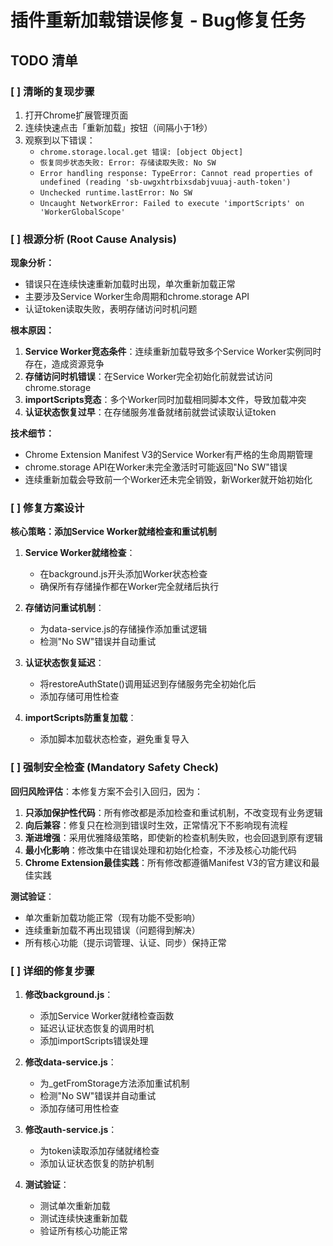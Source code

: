 # 插件重新加载错误修复 - Bug修复任务

## TODO 清单

### [ ] 清晰的复现步骤
1. 打开Chrome扩展管理页面
2. 连续快速点击「重新加载」按钮（间隔小于1秒）
3. 观察到以下错误：
   - `chrome.storage.local.get 错误: [object Object]`
   - `恢复同步状态失败: Error: 存储读取失败: No SW`
   - `Error handling response: TypeError: Cannot read properties of undefined (reading 'sb-uwgxhtrbixsdabjvuuaj-auth-token')`
   - `Unchecked runtime.lastError: No SW`
   - `Uncaught NetworkError: Failed to execute 'importScripts' on 'WorkerGlobalScope'`

### [ ] 根源分析 (Root Cause Analysis)

**现象分析：**
- 错误只在连续快速重新加载时出现，单次重新加载正常
- 主要涉及Service Worker生命周期和chrome.storage API
- 认证token读取失败，表明存储访问时机问题

**根本原因：**
1. **Service Worker竞态条件**：连续重新加载导致多个Service Worker实例同时存在，造成资源竞争
2. **存储访问时机错误**：在Service Worker完全初始化前就尝试访问chrome.storage
3. **importScripts竞态**：多个Worker同时加载相同脚本文件，导致加载冲突
4. **认证状态恢复过早**：在存储服务准备就绪前就尝试读取认证token

**技术细节：**
- Chrome Extension Manifest V3的Service Worker有严格的生命周期管理
- chrome.storage API在Worker未完全激活时可能返回"No SW"错误
- 连续重新加载会导致前一个Worker还未完全销毁，新Worker就开始初始化

### [ ] 修复方案设计

**核心策略：添加Service Worker就绪检查和重试机制**

1. **Service Worker就绪检查**：
   - 在background.js开头添加Worker状态检查
   - 确保所有存储操作都在Worker完全就绪后执行

2. **存储访问重试机制**：
   - 为data-service.js的存储操作添加重试逻辑
   - 检测"No SW"错误并自动重试

3. **认证状态恢复延迟**：
   - 将restoreAuthState()调用延迟到存储服务完全初始化后
   - 添加存储可用性检查

4. **importScripts防重复加载**：
   - 添加脚本加载状态检查，避免重复导入

### [ ] 强制安全检查 (Mandatory Safety Check)

**回归风险评估**：本修复方案不会引入回归，因为：

1. **只添加保护性代码**：所有修改都是添加检查和重试机制，不改变现有业务逻辑
2. **向后兼容**：修复只在检测到错误时生效，正常情况下不影响现有流程
3. **渐进增强**：采用优雅降级策略，即使新的检查机制失败，也会回退到原有逻辑
4. **最小化影响**：修改集中在错误处理和初始化检查，不涉及核心功能代码
5. **Chrome Extension最佳实践**：所有修改都遵循Manifest V3的官方建议和最佳实践

**测试验证**：
- 单次重新加载功能正常（现有功能不受影响）
- 连续重新加载不再出现错误（问题得到解决）
- 所有核心功能（提示词管理、认证、同步）保持正常

### [ ] 详细的修复步骤

1. **修改background.js**：
   - 添加Service Worker就绪检查函数
   - 延迟认证状态恢复的调用时机
   - 添加importScripts错误处理

2. **修改data-service.js**：
   - 为_getFromStorage方法添加重试机制
   - 检测"No SW"错误并自动重试
   - 添加存储可用性检查

3. **修改auth-service.js**：
   - 为token读取添加存储就绪检查
   - 添加认证状态恢复的防护机制

4. **测试验证**：
   - 测试单次重新加载
   - 测试连续快速重新加载
   - 验证所有核心功能正常